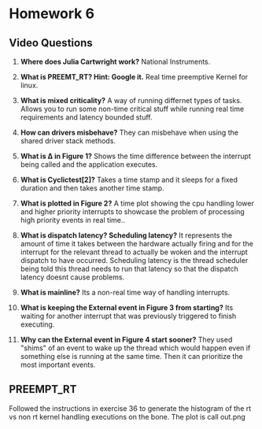 # Homework 6



## Video Questions

1. **Where does Julia Cartwright work?**  National Instruments.

2. **What is PREEMT_RT? Hint: Google it.**  Real time preemptive Kernel for linux.

3. **What is mixed criticality?**  A way of running differnet types of tasks.  Allows you to run some non-time critical stuff while running real time requirements and latency bounded stuff.

4. **How can drivers misbehave?**  They can misbehave when using the shared driver stack methods. 

5. **What is Δ in Figure 1?**  Shows the time difference between the interrupt being called and the application executes.

6. **What is Cyclictest[2]?**  Takes a time stamp and it sleeps for a fixed duration and then takes another time stamp.

7. **What is plotted in Figure 2?**  A time plot showing the cpu handling lower and higher priority interrupts to showcase the problem of processing high priority events in real time..

8. **What is dispatch latency? Scheduling latency?**  It represents the amount of time it takes between the hardware actually firing and for the interrupt for the relevant thread to actually be woken and the interrupt dispatch to have occurred.  Scheduling latency is the thread scheduler being told this thread needs to run that latency so that the dispatch latency doesnt cause problems.

9. **What is mainline?**  Its a non-real time way of handling interrupts.

10. **What is keeping the External event in Figure 3 from starting?**  Its waiting for another interrupt that was previously triggered to finish executing.

11. **Why can the External event in Figure 4 start sooner?** They used "shims" of an event to wake up the thread which would happen even if something else is running at the same time. Then it can prioritize the most important events.

## PREEMPT_RT

Followed the instructions in exercise 36 to generate the histogram of the rt vs non rt kernel handling executions on the bone.  The plot is call out.png

